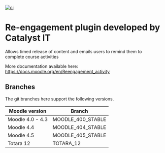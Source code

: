 [![ci](https://github.com/catalyst/moodle-mod_reengagement/actions/workflows/ci.yml/badge.svg?branch=MOODLE_405_STABLE)](https://github.com/catalyst/moodle-mod_reengagement/actions/workflows/ci.yml?branch=MOODLE_405_STABLE)

# Re-engagement plugin developed by Catalyst IT

Allows timed release of content and emails users to remind them to complete course activities

More documentation available here: https://docs.moodle.org/en/Reengagement_activity

Branches
--------
The git branches here support the following versions.

| Moodle version     | Branch      |
| ----------------- | ----------- |
| Moodle 4.0 - 4.3 | MOODLE_400_STABLE |
| Moodle 4.4 | MOODLE_404_STABLE |
| Moodle 4.5 | MOODLE_405_STABLE |
| Totara 12 | TOTARA_12 |

